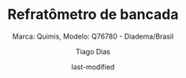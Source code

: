 ---
title: "Refratômetro de bancada"
subtitle: "Marca: Quimis, Modelo: Q76780 - Diadema/Brasil "
status: "Ativo"
procedimento: PEQ-051
image: "fotos/051.jpg"
categories: 
    - Refratometria
author: Tiago Dias
date: last-modified
date-format: DD/MM/YYYY
lang: pt-br
---